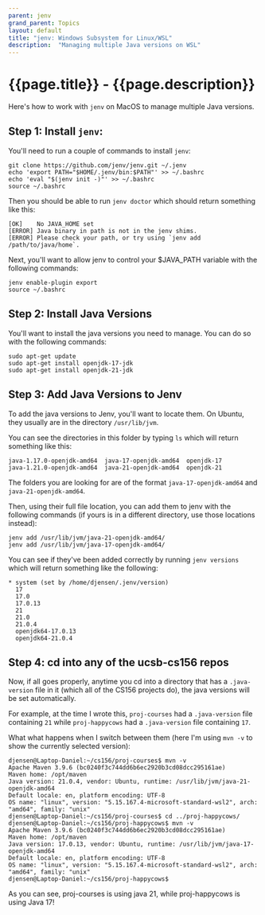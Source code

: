```yaml
---
parent: jenv
grand_parent: Topics
layout: default
title: "jenv: Windows Subsystem for Linux/WSL"
description:  "Managing multiple Java versions on WSL"
---
```


# {{page.title}} - {{page.description}}

Here's how to work with `jenv` on MacOS to manage multiple Java versions.

## Step 1: Install `jenv`:
You'll need to run a couple of commands to install `jenv`:
```
git clone https://github.com/jenv/jenv.git ~/.jenv
echo 'export PATH="$HOME/.jenv/bin:$PATH"' >> ~/.bashrc
echo 'eval "$(jenv init -)"' >> ~/.bashrc
source ~/.bashrc
```

Then you should be able to run `jenv doctor` which should return something like this:

```
[OK]    No JAVA_HOME set
[ERROR] Java binary in path is not in the jenv shims.
[ERROR] Please check your path, or try using `jenv add /path/to/java/home`.
```

Next, you'll want to allow jenv to control your $JAVA_PATH variable with the following commands:
```
jenv enable-plugin export
source ~/.bashrc
```

## Step 2: Install Java Versions
You'll want to install the java versions you need to manage. You can do so with the following commands:
```
sudo apt-get update
sudo apt-get install openjdk-17-jdk
sudo apt-get install openjdk-21-jdk
```

## Step 3: Add Java Versions to Jenv
To add the java versions to Jenv, you'll want to locate them. On Ubuntu, they usually are in the directory `/usr/lib/jvm`.

You can see the directories in this folder by typing `ls` which will return something like this:
```
java-1.17.0-openjdk-amd64  java-17-openjdk-amd64  openjdk-17
java-1.21.0-openjdk-amd64  java-21-openjdk-amd64  openjdk-21
```

The folders you are looking for are of the format `java-17-openjdk-amd64` and `java-21-openjdk-amd64`.

Then, using their full file location, you can add them to jenv with the following commands (if yours is in a different directory, use those locations instead):
```
jenv add /usr/lib/jvm/java-21-openjdk-amd64/
jenv add /usr/lib/jvm/java-17-openjdk-amd64/
```

You can see if they've been added correctly by running `jenv versions` which will return something like the following:
```
* system (set by /home/djensen/.jenv/version)
  17
  17.0
  17.0.13
  21
  21.0
  21.0.4
  openjdk64-17.0.13
  openjdk64-21.0.4
```

## Step 4: cd into any of the ucsb-cs156 repos

Now, if all goes properly, anytime you cd into a directory that has a `.java-version` file in it (which all of the CS156 projects do), the java versions will be
set automatically.

For example, at the time I wrote this, `proj-courses` had a `.java-version` file containing `21` while `proj-happycows` had a `.java-version` file containing `17`.

What what happens when I switch between them (here I'm using `mvn -v` to show the currently selected version):
```
djensen@Laptop-Daniel:~/cs156/proj-courses$ mvn -v
Apache Maven 3.9.6 (bc0240f3c744dd6b6ec2920b3cd08dcc295161ae)
Maven home: /opt/maven
Java version: 21.0.4, vendor: Ubuntu, runtime: /usr/lib/jvm/java-21-openjdk-amd64
Default locale: en, platform encoding: UTF-8
OS name: "linux", version: "5.15.167.4-microsoft-standard-wsl2", arch: "amd64", family: "unix"
djensen@Laptop-Daniel:~/cs156/proj-courses$ cd ../proj-happycows/
djensen@Laptop-Daniel:~/cs156/proj-happycows$ mvn -v
Apache Maven 3.9.6 (bc0240f3c744dd6b6ec2920b3cd08dcc295161ae)
Maven home: /opt/maven
Java version: 17.0.13, vendor: Ubuntu, runtime: /usr/lib/jvm/java-17-openjdk-amd64
Default locale: en, platform encoding: UTF-8
OS name: "linux", version: "5.15.167.4-microsoft-standard-wsl2", arch: "amd64", family: "unix"
djensen@Laptop-Daniel:~/cs156/proj-happycows$
```

As you can see, proj-courses is using java 21, while proj-happycows is using Java 17!

